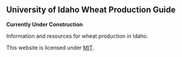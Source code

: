 
## University of Idaho Wheat Production Guide

**Currently Under Construction**

Information and resources for wheat production in Idaho. 

This website is licensed under [MIT](https://opensource.org/license/MIT). 

